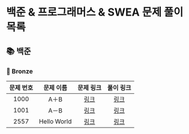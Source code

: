 # 
# 백준 & 프로그래머스 & SWEA 문제 풀이 목록
## 📚 백준
### 🚀 Bronze
| 문제 번호 | 문제 이름 | 문제 링크 | 풀이 링크 |
| :-----: | :-----: | :-----: | :-----: |
|1000|A＋B|[링크](https://www.acmicpc.net/problem/1000)|[링크](./%EB%B0%B1%EC%A4%80/Bronze/1000.%E2%80%85A%EF%BC%8BB/README.md)|
|1001|A－B|[링크](https://www.acmicpc.net/problem/1001)|[링크](./%EB%B0%B1%EC%A4%80/Bronze/1001.%E2%80%85A%EF%BC%8DB/A%EF%BC%8DB.py)|
|2557|Hello World|[링크](https://www.acmicpc.net/problem/2557)|[링크](./%EB%B0%B1%EC%A4%80/Bronze/2557.%E2%80%85Hello%E2%80%85World/README.md)|
